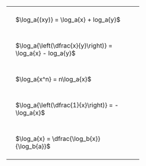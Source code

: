 ---
---

#  
<br>
<style type="text/css">
#T_b7855 th.col_heading {
  text-align: left;
  font-size: 1em;
}
#T_b7855 td {
  text-align: left;
  font-size: 1em;
  padding: 1.5em;
}
#T_b7855_row0_col0, #T_b7855_row1_col0, #T_b7855_row2_col0, #T_b7855_row3_col0, #T_b7855_row4_col0 {
  width: 300px;
  white-space: pre-wrap;
}
</style>
<table id="T_b7855">
  <thead>
  </thead>
  <tbody>
    <tr>
      <td id="T_b7855_row0_col0" class="data row0 col0" >$\log_a{(xy)} = \log_a{x} + log_a{y}$</td>
    </tr>
    <tr>
      <td id="T_b7855_row1_col0" class="data row1 col0" >$\log_a{\left(\dfrac{x}{y}\right)} = \log_a{x} - log_a{y}$</td>
    </tr>
    <tr>
      <td id="T_b7855_row2_col0" class="data row2 col0" >$\log_a{x^n} = n\log_a{x}$</td>
    </tr>
    <tr>
      <td id="T_b7855_row3_col0" class="data row3 col0" >$\log_a{\left(\dfrac{1}{x}\right)} = -\log_a{x}$</td>
    </tr>
    <tr>
      <td id="T_b7855_row4_col0" class="data row4 col0" >$\log_a{x} = \dfrac{\log_b{x}}{\log_b{a}}$</td>
    </tr>
  </tbody>
</table>
